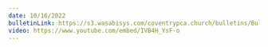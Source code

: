 ```yaml
---
date: 10/16/2022
bulletinLink: https://s3.wasabisys.com/coventrypca.church/bulletins/Bulletin 2022-10-16.pdf
video: https://www.youtube.com/embed/IVB4H_YsF-o
---
```

